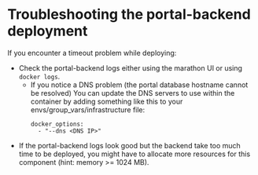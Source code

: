 # Troubleshooting the portal-backend deployment

If you encounter a timeout problem while deploying:
* Check the portal-backend logs either using the marathon UI or using `docker logs`.
  * If you notice a DNS problem (the portal database hostname cannot be resolved)
    You can update the DNS servers to use within the container by adding something
    like this to your envs/group_vars/infrastructure file:
    ```
    docker_options:
      - "--dns <DNS IP>"
    ```
* If the portal-backend logs look good but the backend take too much time to be deployed,
  you might have to allocate more resources for this component (hint: memory >= 1024 MB).
